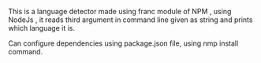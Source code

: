 This is a language detector made using franc module of NPM ,
using NodeJs , it reads third argument in command line given as string and prints which language it is.

Can configure dependencies using package.json file, using nmp install command.
